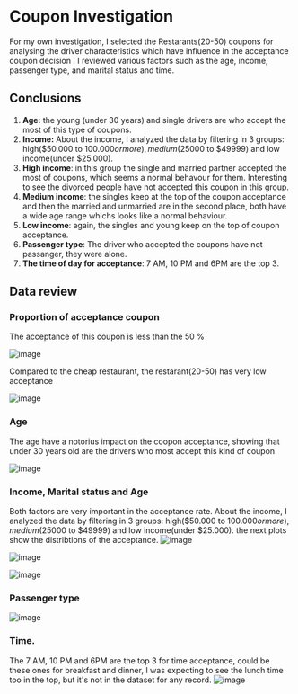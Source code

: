 # Coupon Investigation

For my own investigation, I selected the Restarants(20-50) coupons for analysing the driver characteristics which have influence in the acceptance coupon decision  . I reviewed various factors such as the age, income, passenger type, and marital status and time.

## Conclusions
1. **Age:** the young (under 30 years) and single drivers are who accept the most of this type of coupons.
2. **Income:**
   About the income, I analyzed the data by filtering in 3 groups: high($50.000 to $100.000 or more), medium($25000 to $49999) and low income(under $25.000).
3. **High income**: in this group the single and married partner accepted the most of coupons, which seems a normal behavour for them. Interesting to see the divorced people have not accepted this coupon in this group.
4. **Medium income**: the singles keep at the top of the coupon acceptance and then the married and unmarried are in the second place, both have a wide age range whichs looks like a normal behaviour.
4. **Low income**: again, the singles and young keep on the top of coupon acceptance.
5. **Passenger type**: The driver  who accepted the coupons have not passanger, they were alone.
6. **The time of day for acceptance**: 7 AM, 10 PM and 6PM are the top 3. 

## Data review
### Proportion of acceptance coupon
The acceptance of this coupon is less than the 50 %

![image](https://github.com/DiegoHermosa/MLAICourse_m5/assets/160977826/15292c7d-b6d8-47ca-b411-ad4311b7dad6)

Compared to the cheap restaurant, the restarant(20-50) has very low acceptance

![image](https://github.com/DiegoHermosa/MLAICourse_m5/assets/160977826/effb9d02-2cc1-4d21-96ee-be5a6a99eaa5)


### Age
The age have a notorius impact on the coopon acceptance, showing that under 30 years old are the drivers who most accept this kind of coupon

![image](https://github.com/DiegoHermosa/MLAICourse_m5/assets/160977826/363d0a6a-18e1-42f4-bd12-d44a88295b68)

### Income, Marital status and Age
Both factors are very important in the acceptance rate. About the income, I analyzed the data by filtering in 3 groups: high($50.000 to $100.000 or more), medium($25000 to $49999) and low income(under $25.000). the next plots show the distribtions of the acceptance.
![image](https://github.com/DiegoHermosa/MLAICourse_m5/assets/160977826/2a3d6e9e-6733-4127-8440-8c70c8c49fb3)

![image](https://github.com/DiegoHermosa/MLAICourse_m5/assets/160977826/78b965fe-b965-47fe-85ca-7b48386629d0)

![image](https://github.com/DiegoHermosa/MLAICourse_m5/assets/160977826/117f033b-f636-4bbc-8e8c-b0962aa5f239)


### Passenger type
![image](https://github.com/DiegoHermosa/MLAICourse_m5/assets/160977826/cccdc9ac-831e-42ea-a236-3c294ee10b3c)


### Time.
The 7 AM, 10 PM and 6PM are the top 3 for time acceptance, could be these ones for breakfast and dinner, I was expecting to see the lunch time too in the top, but it's not in the dataset for any record.
![image](https://github.com/DiegoHermosa/MLAICourse_m5/assets/160977826/1fd6dd00-5963-4c77-8d89-1be1dfb036c3)




